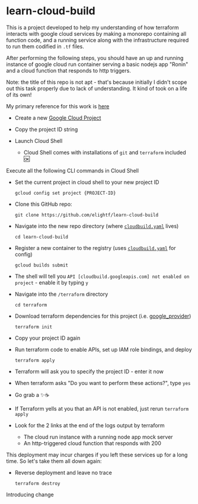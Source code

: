 # learn-cloud-build

This is a project developed to help my understanding of how terraform interacts with google cloud services by making a monorepo containing all function code, and a running service along with the infrastructure required to run them codified in `.tf` files.

After performing the following steps, you should have an up and running instance of google cloud run container serving a basic nodejs app "Ronin" and a cloud function that responds to http triggers.

Note: the title of this repo is not apt - that's because initially I didn't scope out this task properly due to lack of understanding. It kind of took on a life of its own!

My primary reference for this work is [here](https://github.com/GoogleCloudPlatform/serverless-expeditions/tree/main/terraform-serverless)

* Create a new [Google Cloud Project](https://console.cloud.google.com/projectcreate)


* Copy the project ID string


* Launch Cloud Shell
  * Cloud Shell comes with installations of `git` and `terraform` included :ok:


Execute all the following CLI commands in Cloud Shell


* Set the current project in cloud shell to your new project ID
    ```
    gcloud config set project {PROJECT-ID}
    ```
  
* Clone this GitHub repo:
    ```
    git clone https://github.com/elightf/learn-cloud-build
    ```
  
* Navigate into the new repo directory (where [`cloudbuild.yaml`](https://github.com/elightf/learn-cloud-build/blob/main/cloudbuild.yaml) lives)

    ```
    cd learn-cloud-build
    ```
  
* Register a new container to the registry (uses [`cloudbuild.yaml`](https://github.com/elightf/learn-cloud-build/blob/main/cloudbuild.yaml) for config)
    ```
    gcloud builds submit
    ```

* The shell will tell you `API [cloudbuild.googleapis.com] not enabled on project` - enable it by typing `y`


* Navigate into the `/terraform` directory
    ```
    cd terraform
    ```
  

* Download terraform dependencies for this project (i.e. [google_provider](https://registry.terraform.io/providers/hashicorp/google/latest/docs))
    ```
    terraform init
    ```

* Copy your project ID again


* Run terraform code to enable APIs, set up IAM role bindings, and deploy
    ```
    terraform apply
    ```


* Terraform will ask you to specify the project ID - enter it now


* When terraform asks "Do you want to perform these actions?", type `yes`


* Go grab a :sparkles::coffee:


* If Terraform yells at you that an API is not enabled, just rerun `terraform apply`


* Look for the 2 links at the end of the logs output by terraform 
  * The cloud run instance with a running node app mock server 
  * An http-triggered cloud function that responds with 200



This deployment may incur charges if you left these services up for a long time. So let's take them all down again:

* Reverse deployment and leave no trace

    ```
    terraform destroy
    ```

Introducing change
